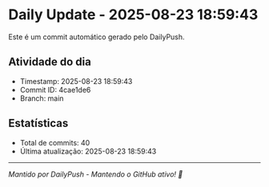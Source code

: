 # Daily Update - 2025-08-23 18:59:43

Este é um commit automático gerado pelo DailyPush.

## Atividade do dia
- Timestamp: 2025-08-23 18:59:43
- Commit ID: 4cae1de6
- Branch: main

## Estatísticas
- Total de commits: 40
- Última atualização: 2025-08-23 18:59:43

---
*Mantido por DailyPush - Mantendo o GitHub ativo! 🚀*
